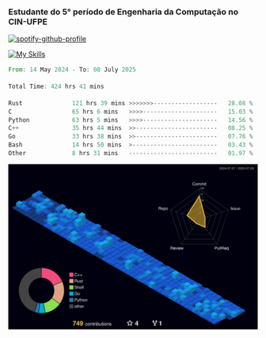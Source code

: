 
### Estudante do 5° período de Engenharia da Computação no CIN-UFPE

[![spotify-github-profile](https://spotify-github-profile.kittinanx.com/api/view?uid=21nggge2ld354asa4l3xoze2q&cover_image=true&theme=novatorem&show_offline=false&background_color=000000&interchange=true&bar_color=53b14f&bar_color_cover=true)](https://github.com/kittinan/spotify-github-profile)


[![My Skills](https://skillicons.dev/icons?i=c,cpp,rust,py,java,neovim&theme=dark)](https://skillicons.dev)

<!--START_SECTION:waka-->

```rust
From: 14 May 2024 - To: 08 July 2025

Total Time: 424 hrs 41 mins

Rust              121 hrs 39 mins >>>>>>>------------------   28.08 %
C                 65 hrs 6 mins   >>>>---------------------   15.03 %
Python            63 hrs 5 mins   >>>>---------------------   14.56 %
C++               35 hrs 44 mins  >>-----------------------   08.25 %
Go                33 hrs 38 mins  >>-----------------------   07.76 %
Bash              14 hrs 50 mins  >------------------------   03.43 %
Other             8 hrs 31 mins   -------------------------   01.97 %
```

<!--END_SECTION:waka-->

![](./profile-3d-contrib/profile-night-view.svg)
